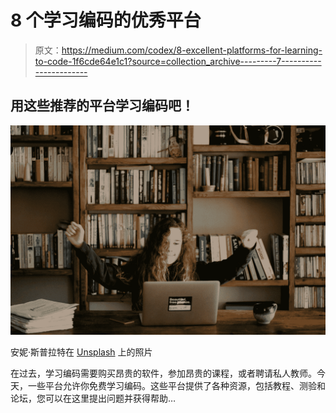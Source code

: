 # 8 个学习编码的优秀平台

> 原文：<https://medium.com/codex/8-excellent-platforms-for-learning-to-code-1f6cde64e1c1?source=collection_archive---------7----------------------->

## 用这些推荐的平台学习编码吧！

![](img/edaf4f3e56750c4572f0ad5a51c73750.png)

安妮·斯普拉特在 [Unsplash](https://unsplash.com?utm_source=medium&utm_medium=referral) 上的照片

在过去，学习编码需要购买昂贵的软件，参加昂贵的课程，或者聘请私人教师。今天，一些平台允许你免费学习编码。这些平台提供了各种资源，包括教程、测验和论坛，您可以在这里提出问题并获得帮助…